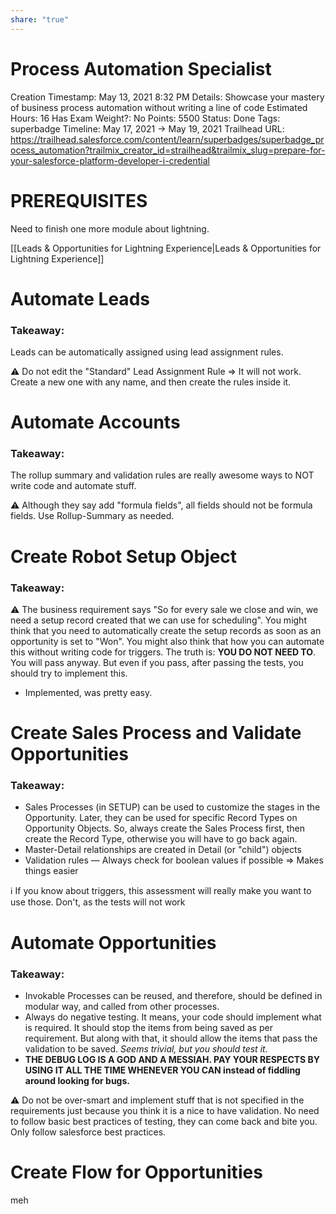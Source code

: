 ```yaml
---
share: "true"
---
```


# Process Automation Specialist

Creation Timestamp: May 13, 2021 8:32 PM
Details: Showcase your mastery of business process automation without writing a line of code
Estimated Hours: 16
Has Exam Weight?: No
Points: 5500
Status: Done
Tags: superbadge
Timeline: May 17, 2021 → May 19, 2021
Trailhead URL: https://trailhead.salesforce.com/content/learn/superbadges/superbadge_process_automation?trailmix_creator_id=strailhead&trailmix_slug=prepare-for-your-salesforce-platform-developer-i-credential

# PREREQUISITES

Need to finish one more module about lightning.

[[Leads & Opportunities for Lightning Experience|Leads & Opportunities for Lightning Experience]]

# Automate Leads

### **Takeaway:**

Leads can be automatically assigned using lead assignment rules.

⚠️  Do not edit the "Standard" Lead Assignment Rule ⇒ It will not work. Create a new one with any name, and then create the rules inside it.

# Automate Accounts

### **Takeaway:**

The rollup summary and validation rules are really awesome ways to NOT write code and automate stuff.

⚠️  Although they say add "formula fields", all fields should not be formula fields. Use Rollup-Summary as needed.

# Create Robot Setup Object

### **Takeaway:**

⚠️ The business requirement says "So for every sale we close and win, we need a setup record created that we can use for scheduling". You might think that you need to automatically create the setup records as soon as an opportunity is set to "Won". You might also think that how you can automate this without writing code for triggers. The truth is: **YOU DO NOT NEED TO**. You will pass anyway. But even if you pass, after passing the tests, you should try to implement this. 
- Implemented, was pretty easy. 

# Create Sales Process and Validate Opportunities

### **Takeaway:**

- Sales Processes (in SETUP) can be used to customize the stages in the Opportunity.
Later, they can be used for specific Record Types on Opportunity Objects.
So, always create the Sales Process first, then create the Record Type, otherwise you will have to go back again.
- Master-Detail relationships are created in Detail (or "child") objects
- Validation rules — Always check for boolean values if possible ⇒ Makes things easier

ℹ️  If you know about triggers, this assessment will really make you want to use those. Don't, as the tests will not work

# Automate Opportunities

### Takeaway:

- Invokable Processes can be reused, and therefore, should be defined in modular way, and called from other processes.
- Always do negative testing. It means, your code should implement what is required. It should stop the items from being saved as per requirement. But along with that, it should allow the items that pass the validation to be saved. *Seems trivial, but you should test it.*
- **THE DEBUG LOG IS A GOD AND A MESSIAH. PAY YOUR RESPECTS BY USING IT ALL THE TIME WHENEVER YOU CAN instead of fiddling around looking for bugs.**

⚠️  Do not be over-smart and implement stuff that is not specified in the requirements just because you think it is a nice to have validation. No need to follow basic best practices of testing, they can come back and bite you. Only follow salesforce best practices. 

# Create Flow for Opportunities
meh